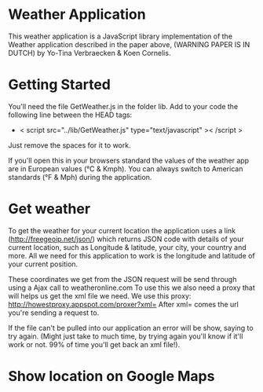Weather Application
===================
This weather application is a JavaScript library implementation of the Weather application described in the paper above, (WARNING PAPER IS IN DUTCH) by Yo-Tina Verbraecken & Koen Cornelis.

Getting Started
===============
You'll need the file GetWeather.js in the folder lib.
Add to your code the following line between the HEAD tags:

- < script src="../lib/GetWeather.js" type="text/javascript" >< /script >

Just remove the spaces for it to work.

If you'll open this in your browsers standard the values of the weather app are in European values (°C & Kmph). You can always switch to American standards (°F & Mph) during the application.

Get weather
===========
To get the weather for your current location the application uses a link (http://freegeoip.net/json/) which returns JSON code with details of your current location, such as Longitude & latitude, your city, your country and more. All we need for this application to work is the longitude and latitude of your current position.

These coordinates we get from the JSON request will be send through using a Ajax call to weatheronline.com
To use this we also need a proxy that will helps us get the xml file we need. We use this proxy: http://howestproxy.appspot.com/proxer?xml=
After xml= comes the url you're sending a request to.

If the file can't be pulled into our application an error will be show, saying to try again. (Might just take to much time, by trying again you'll know if it'll work or not. 99% of time you'll get back an xml file!).

Show location on Google Maps
============================

